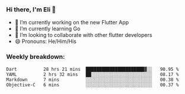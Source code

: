 ### Hi there, I'm Eli 👋
- 🔭 I’m currently working on the new Flutter App
- 🌱 I’m currently learning Go
- 🦄 I’m looking to collaborate with other flutter developers
- 😄 Pronouns: He/Him/His

### Weekly breakdown:
<!--START_SECTION:waka-->
```text
Dart          28 hrs 21 mins  ██████████████████████▓░░   90.95 % 
YAML          2 hrs 32 mins   ██░░░░░░░░░░░░░░░░░░░░░░░   08.17 % 
Markdown      7 mins          ░░░░░░░░░░░░░░░░░░░░░░░░░   00.38 % 
Objective-C   6 mins          ░░░░░░░░░░░░░░░░░░░░░░░░░   00.37 % 
```
<!--END_SECTION:waka-->
